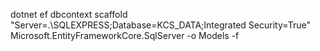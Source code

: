 dotnet ef dbcontext scaffold "Server=.\SQLEXPRESS;Database=KCS_DATA;Integrated Security=True" Microsoft.EntityFrameworkCore.SqlServer -o Models -f
